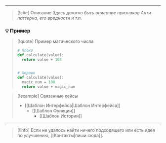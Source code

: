 ***

> [!cite] Описание
>_Здесь должно быть описание признаков Анти-паттерна, его вредности и т.п._

### 💡 Пример

> [!quote] Пример магического числа
> ```python
> # Плохо
>def calculate(value):
>	return value + 108
>
>
># Хорошо
>def calculate(value):
>	magic_num = 108
>	return value + magic_num
> ```

> [!example] Связанные кейсы
> - [[Шаблон Интерфейса|Шаблон Интерфейса]]
> 	- [[Шаблон Функции]]
> 		- [[Шаблон Истории]]

***

> [!info]
> Если не удалось найти ничего подходящего или есть идея по улучшению, [[Контакты|пиши сюда]].
